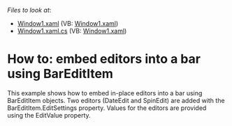 <!-- default file list -->
*Files to look at*:

* [Window1.xaml](./CS/CreateBarEditItems/Window1.xaml) (VB: [Window1.xaml](./VB/CreateBarEditItems/Window1.xaml))
* [Window1.xaml.cs](./CS/CreateBarEditItems/Window1.xaml.cs) (VB: [Window1.xaml](./VB/CreateBarEditItems/Window1.xaml))
<!-- default file list end -->
# How to: embed editors into a bar using BarEditItem


<p>This example shows how to embed in-place editors into a bar using BarEditItem objects. Two editors (DateEdit and SpinEdit) are added with the BarEditItem.EditSettings property. Values for the editors are provided using the EditValue property.</p>

<br/>


